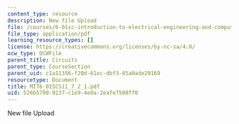 ```yaml
---
content_type: resource
description: New file Upload
file: /courses/6-01sc-introduction-to-electrical-engineering-and-computer-science-i-spring-2011/526b57909237c1e94e8a2eafe7500ff0_MIT6_01SCS11_7_2_1.pdf
file_type: application/pdf
learning_resource_types: []
license: https://creativecommons.org/licenses/by-nc-sa/4.0/
ocw_type: OCWFile
parent_title: Circuits
parent_type: CourseSection
parent_uid: c1a11356-f20d-61ec-dbf3-85a0ade29169
resourcetype: Document
title: MIT6_01SCS11_7_2_1.pdf
uid: 526b5790-9237-c1e9-4e8a-2eafe7500ff0
---
```

New file Upload